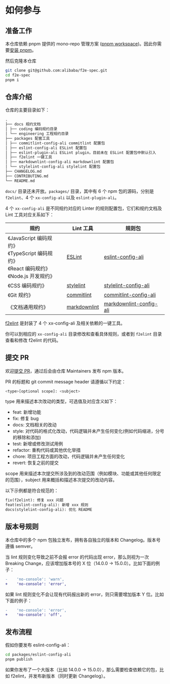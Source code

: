 # 如何参与

## 准备工作

本仓库依赖 pnpm 提供的 mono-repo 管理方案 ([pnpm workspace](https://pnpm.io/workspaces))。因此你需要[安装 pnpm](https://pnpm.io/installation)。

然后克隆本仓库

```bash
git clone git@github.com:alibaba/f2e-spec.git
cd f2e-spec
pnpm i
```

## 仓库介绍

仓库的主要目录如下：

```markdown
.
├── docs 规约文档
│ ├── coding 编码规约目录
│ └── engineering 工程规约目录
├── packages 配套工具
│ ├── commitlint-config-ali commitlint 配置包
│ ├── eslint-config-ali ESLint 配置包
│ ├── eslint-plugin-ali ESLint plugin，目前未在 ESLint 配置包中默认引入
│ ├── f2elint 一键工具
│ ├── markdownlint-config-ali markdownlint 配置包
│ └── stylelint-config-ali stylelint 配置包
├── CHANGELOG.md
├── CONTRIBUTING.md
└── README.md
```

`docs/` 目录还未开放。`packages/` 目录，其中有 6 个 npm 包的源码，分别是 `f2elint`、4 个 `xx-config-ali` 以及 `eslint-plugin-ali`。

4 个 `xx-config-ali` 是不同规约对应的 Linter 的规则配置包，它们和规约文档及 Lint 工具对应关系如下：

| 规约                                                                                                      | Lint 工具                                                  | 规则包                                                                           |
| --------------------------------------------------------------------------------------------------------- | ---------------------------------------------------------- | -------------------------------------------------------------------------------- |
| 《JavaScript 编码规约》 <br/> 《TypeScript 编码规约》 <br/> 《React 编码规约》 <br/> 《Node.js 开发规约》 | [ESLint](https://eslint.org/)                              | [eslint-config-ali](https://www.npmjs.com/package/eslint-config-ali)             |
| 《CSS 编码规约》                                                                                          | [stylelint](https://stylelint.io/)                         | [stylelint-config-ali](https://www.npmjs.com/package/stylelint-config-ali)       |
| 《Git 规约》                                                                                              | [commitlint](https://commitlint.js.org/#/)                 | [commitlint-config-ali](https://www.npmjs.com/package/commitlint-config-ali)     |
| 《文档通用规约》                                                                                          | [markdownlint](https://github.com/DavidAnson/markdownlint) | [markdownlint-config-ali](https://www.npmjs.com/package/markdownlint-config-ali) |

[f2elint](https://www.npmjs.com/package/f2elint) 是封装了 4 个 xx-config-ali 及相关依赖的一键工具。

你可以到相应的 `xx-config-ali` 目录修改和查看具体规则，或者到 `f2elint` 目录查看和修改 f2elint 的代码。

## 提交 PR

欢迎[提交 PR](https://github.com/alibaba/f2e-spec/pulls)，通过后会由仓库 Maintainers 发布 npm 版本。

PR 的标题和 git commit message header 请遵循以下约定：

```bash
<type>[optional scope]: <subject>
```

type 用来描述本次改动的类型，可选值及对应含义如下：

- feat: 新增功能
- fix: 修复 bug
- docs: 文档相关的改动
- style: 对代码的格式化改动，代码逻辑并未产生任何变化(例如代码缩进，分号的移除和添加)
- test: 新增或修改测试用例
- refactor: 重构代码或其他优化举措
- chore: 项目工程方面的改动，代码逻辑并未产生任何变化
- revert: 恢复之前的提交

scope 用来描述本次提交所涉及到的改动范围（例如模块、功能或其他任何限定的范围），subject 用来概括和描述本次提交的改动内容。

以下示例都是符合规范的：

```markdown
fix(f2elint): 修复 xxx 问题
feat(eslint-config-ali): 新增 xxx 规则
docs(stylelint-config-ali): 优化 README
```

## 版本号规则

本仓库中的多个 npm 包独立发布，拥有各自独立的版本和 Changelog。版本号遵循 semver。

当 lint 规则变化导致之前不会报 error 的代码出现 error，那么则视为一次 Breaking Change，应该增加版本号的 X 位（14.0.0 -> 15.0.0）。比如下面的例子：

```diff
-    'no-console': 'warn',
+    'no-console': 'error',
```

如果 lint 规则变化不会让现有代码报出新的 error，则只需要增加版本 Y 位。比如下面的例子：

```diff
-    'no-console': 'error',
+    'no-console': 'off',
```

## 发布流程

假如你要发布 eslint-config-ali：

```bash
cd packages/eslint-config-ali
pnpm publish
```

如果你发布了一个大版本（比如 14.0.0 -> 15.0.0），那么需要检查依赖它的包，比如 f2elint，并发布新版本（同时更新 Changelog）。
